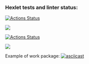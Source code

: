 ### Hexlet tests and linter status:
[![Actions Status](https://github.com/YanovskiyS/python-project-50/actions/workflows/hexlet-check.yml/badge.svg)](https://github.com/YanovskiyS/python-project-50/actions)

<a href="https://codeclimate.com/github/YanovskiyS/python-project-50/maintainability"><img src="https://api.codeclimate.com/v1/badges/0b4f86da91fae6e36fe3/maintainability" /></a>

[![Actions Status](https://github.com/YanovskiyS/python-project-50/actions/workflows/gendiff_check.yml/badge.svg)](https://github.com/YanovskiyS/python-project-50/actions)

<a href="https://codeclimate.com/github/YanovskiyS/python-project-50/test_coverage"><img src="https://api.codeclimate.com/v1/badges/0b4f86da91fae6e36fe3/test_coverage" /></a>

Example of work package:
[![asciicast](https://asciinema.org/a/TKnyUAheODn4VDuaeNcfNqZ6m.svg)](https://asciinema.org/a/TKnyUAheODn4VDuaeNcfNqZ6m)
